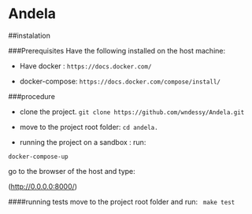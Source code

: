 # Andela

##instalation 

###Prerequisites
Have the following installed on the host machine:
* Have docker : 
```https://docs.docker.com/```

* docker-compose: ```https://docs.docker.com/compose/install/```

###procedure
* clone the project.
```git clone https://github.com/wndessy/Andela.git```

* move to the project root folder:
```cd andela.```

* running the project on a sandbox :
 run:

``` docker-compose-up ```

go to the browser of the host and type:

(http://0.0.0.0:8000/)

####running tests
move to the project root folder and run:
``` make test```



 



